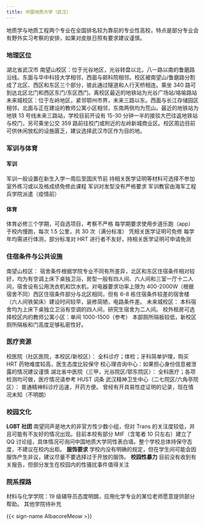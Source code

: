 ```yaml
---
title: 中国地质大学（武汉）
---
```


地质学与地质工程两个专业在全国排名较为靠前的专业性高校，特点是部分专业会有野外实习考察的安排，如果对皮肤日照有要求建议谨慎。

### 地理区位

湖北省武汉市
南望山校区：位于光谷地区，光谷转盘以北，八一路以南的鲁磨路沿线。东面与华中科技大学相邻，西面与邮科院相邻。校区被南望山/鲁磨路分割成了北区、西区和东区三个部分，彼此通过隧道和人行天桥相连。乘坐 340 路可到达北区北门和西区东门/东区西门。离校区最近的地铁站为光谷广场站/珞喻路站
未来城校区：位于左岭地区，紧邻鄂州市界，未来三路以东。西面与长江存储园区相邻，北面与正在建设的教师公寓小区相邻，东南两侧均为荒山。最近的地铁站为地铁 13 号线未来三路站，学校目前开设有 15-30 分钟一半的接驳大巴往返地铁站与校门，另可乘坐公交 359 路前往校门或附近的左岭新城商业区。校区周边目前可供休闲放松的设施匮乏，建议选择武汉市区作为目的地。

### 军训与体育

#### 军训

军训一般设置在新生入学一周后至国庆节前
持相关医学证明等材料可选择不参加室外练习或以及格成绩免修此课程
军训对发型没有严格要求
军训教官由海军工程兵学院派遣（疫情前）

#### 体育

体育必修三个学期，可自选项目，考察不严格
每学期要求使用步道乐跑（app）于校内慢跑，每次 1.5 公里，共 30 次（满分标准）
凭相关医学证明可免修
每学年均需进行体测，部分标准对 HRT 进行者不友好，持相关医学证明可申请免测

### 住宿条件与公共设施

南望山校区：
宿舍条件根据学院专业不同有所差异，北区和东区住宿条件相对较好，均为有空调上床下桌独卫浴，房型一般有四人间、六人间和三室一厅十二人间，宿舍设有公用洗衣机和饮水机，对电器要求功率上限为 400-2000W（根据宿舍不同）西区住宿条件部分与北区相同，但有 6-8 栋住宿条件较差的宿舍楼（六人间铁架床）建设时间较早，装修简陋，电路条件差。
未来城校区：
本科宿舍均为上床下桌独立卫浴有空调的四人间，研究生宿舍为二人间。
校外租房可选择校区内的教师公寓小区：单间 1000-1500（参考）
本部厕所隔板较低，新校区厕所隔板和门高度足够私密性好。

### 医疗资源

校医院（社区医院，本校区/新校区）：
全科诊疗；体检；牙科简单护理，购买 HRT 药物难度较高，医生态度比较保守
校心理咨询中心：如果担心身份信息被泄露的情况建议谨慎
湖北省中医院（三甲，光谷院区/鄂东院区）：
全科医疗；各项检测均可做，医疗情况请参考 HUST 词条
武汉精神卫生中心（二七院区/六角亭院区）：
普通精神科诊疗迅速，开药方便。
曾经有开具易性症证明的记录，现在情况未知（不明朗）

### 校园文化

**LGBT 社团**
南望同声是地大的非官方性少数小组，但对 Trans 的关注度较低，并且可能有不友好的情况出现。目前本校有部分 MtF（含笔者 10 只左右）建立了 QQ 讨论组，具体情况可询问中国地质大学同性表白墙。整个学校总体持保守态度，不建议在校内出柜。
**服饰要求**
学校内没有明确的规定，但在学生间可能会因服饰产生非议，建议尽量不要选择过于开放的服饰。
**校园性暴力**
目前没有收到有关报告，但部分发生在校园内的性骚扰事件值得关注

### 院系探路

材料与化学学院：19 级辅导员态度明朗，应用化学专业的某位老师愿意提供部分帮助。
其他学院待补充

{{< sign-name AlbacoreMeow >}}
